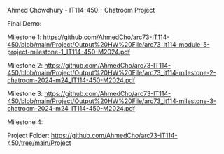 Ahmed Chowdhury - IT114-450 - Chatroom Project

Final Demo:

Milestone 1: https://github.com/AhmedCho/arc73-IT114-450/blob/main/Project/Output%20HW%20File/arc73_it114-module-5-project-milestone-1_IT114-450-M2024.pdf

Milestone 2: https://github.com/AhmedCho/arc73-IT114-450/blob/main/Project/Output%20HW%20File/arc73_it114-milestone-2-chatroom-2024-m24_IT114-450-M2024.pdf

Milestone 3: https://github.com/AhmedCho/arc73-IT114-450/blob/main/Project/Output%20HW%20File/arc73_it114-milestone-3-chatroom-2024-m24_IT114-450-M2024.pdf

Milestone 4:

Project Folder: https://github.com/AhmedCho/arc73-IT114-450/tree/main/Project

